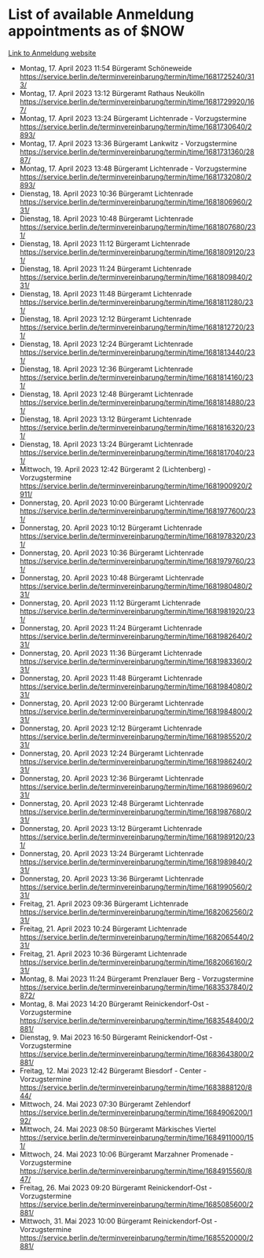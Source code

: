 # List of available Anmeldung appointments as of $NOW
[Link to Anmeldung website](https://service.berlin.de/terminvereinbarung/termin/tag.php?termin=1&anliegen[]=120686&dienstleisterlist=122210,122217,327316,122219,327312,122227,327314,122231,327346,122243,327348,122254,122252,329742,122260,329745,122262,329748,122271,327278,122273,327274,122277,327276,330436,122280,327294,122282,327290,122284,327292,122291,327270,122285,327266,122286,327264,122296,327268,150230,329760,122297,327286,122294,327284,122312,329763,122314,329775,122304,327330,122311,327334,122309,327332,317869,122281,327352,122279,329772,122283,122276,327324,122274,327326,122267,329766,122246,327318,122251,327320,122257,327322,122208,327298,122226,327300&herkunft=http%3A%2F%2Fservice.berlin.de%2Fdienstleistung%2F120686%2F)
- Montag, 17. April 2023 11:54 Bürgeramt Schöneweide https://service.berlin.de/terminvereinbarung/termin/time/1681725240/313/
- Montag, 17. April 2023 13:12 Bürgeramt Rathaus Neukölln https://service.berlin.de/terminvereinbarung/termin/time/1681729920/167/
- Montag, 17. April 2023 13:24 Bürgeramt Lichtenrade - Vorzugstermine https://service.berlin.de/terminvereinbarung/termin/time/1681730640/2893/
- Montag, 17. April 2023 13:36 Bürgeramt Lankwitz - Vorzugstermine https://service.berlin.de/terminvereinbarung/termin/time/1681731360/2887/
- Montag, 17. April 2023 13:48 Bürgeramt Lichtenrade - Vorzugstermine https://service.berlin.de/terminvereinbarung/termin/time/1681732080/2893/
- Dienstag, 18. April 2023 10:36 Bürgeramt Lichtenrade https://service.berlin.de/terminvereinbarung/termin/time/1681806960/231/
- Dienstag, 18. April 2023 10:48 Bürgeramt Lichtenrade https://service.berlin.de/terminvereinbarung/termin/time/1681807680/231/
- Dienstag, 18. April 2023 11:12 Bürgeramt Lichtenrade https://service.berlin.de/terminvereinbarung/termin/time/1681809120/231/
- Dienstag, 18. April 2023 11:24 Bürgeramt Lichtenrade https://service.berlin.de/terminvereinbarung/termin/time/1681809840/231/
- Dienstag, 18. April 2023 11:48 Bürgeramt Lichtenrade https://service.berlin.de/terminvereinbarung/termin/time/1681811280/231/
- Dienstag, 18. April 2023 12:12 Bürgeramt Lichtenrade https://service.berlin.de/terminvereinbarung/termin/time/1681812720/231/
- Dienstag, 18. April 2023 12:24 Bürgeramt Lichtenrade https://service.berlin.de/terminvereinbarung/termin/time/1681813440/231/
- Dienstag, 18. April 2023 12:36 Bürgeramt Lichtenrade https://service.berlin.de/terminvereinbarung/termin/time/1681814160/231/
- Dienstag, 18. April 2023 12:48 Bürgeramt Lichtenrade https://service.berlin.de/terminvereinbarung/termin/time/1681814880/231/
- Dienstag, 18. April 2023 13:12 Bürgeramt Lichtenrade https://service.berlin.de/terminvereinbarung/termin/time/1681816320/231/
- Dienstag, 18. April 2023 13:24 Bürgeramt Lichtenrade https://service.berlin.de/terminvereinbarung/termin/time/1681817040/231/
- Mittwoch, 19. April 2023 12:42 Bürgeramt 2 (Lichtenberg) - Vorzugstermine https://service.berlin.de/terminvereinbarung/termin/time/1681900920/2911/
- Donnerstag, 20. April 2023 10:00 Bürgeramt Lichtenrade https://service.berlin.de/terminvereinbarung/termin/time/1681977600/231/
- Donnerstag, 20. April 2023 10:12 Bürgeramt Lichtenrade https://service.berlin.de/terminvereinbarung/termin/time/1681978320/231/
- Donnerstag, 20. April 2023 10:36 Bürgeramt Lichtenrade https://service.berlin.de/terminvereinbarung/termin/time/1681979760/231/
- Donnerstag, 20. April 2023 10:48 Bürgeramt Lichtenrade https://service.berlin.de/terminvereinbarung/termin/time/1681980480/231/
- Donnerstag, 20. April 2023 11:12 Bürgeramt Lichtenrade https://service.berlin.de/terminvereinbarung/termin/time/1681981920/231/
- Donnerstag, 20. April 2023 11:24 Bürgeramt Lichtenrade https://service.berlin.de/terminvereinbarung/termin/time/1681982640/231/
- Donnerstag, 20. April 2023 11:36 Bürgeramt Lichtenrade https://service.berlin.de/terminvereinbarung/termin/time/1681983360/231/
- Donnerstag, 20. April 2023 11:48 Bürgeramt Lichtenrade https://service.berlin.de/terminvereinbarung/termin/time/1681984080/231/
- Donnerstag, 20. April 2023 12:00 Bürgeramt Lichtenrade https://service.berlin.de/terminvereinbarung/termin/time/1681984800/231/
- Donnerstag, 20. April 2023 12:12 Bürgeramt Lichtenrade https://service.berlin.de/terminvereinbarung/termin/time/1681985520/231/
- Donnerstag, 20. April 2023 12:24 Bürgeramt Lichtenrade https://service.berlin.de/terminvereinbarung/termin/time/1681986240/231/
- Donnerstag, 20. April 2023 12:36 Bürgeramt Lichtenrade https://service.berlin.de/terminvereinbarung/termin/time/1681986960/231/
- Donnerstag, 20. April 2023 12:48 Bürgeramt Lichtenrade https://service.berlin.de/terminvereinbarung/termin/time/1681987680/231/
- Donnerstag, 20. April 2023 13:12 Bürgeramt Lichtenrade https://service.berlin.de/terminvereinbarung/termin/time/1681989120/231/
- Donnerstag, 20. April 2023 13:24 Bürgeramt Lichtenrade https://service.berlin.de/terminvereinbarung/termin/time/1681989840/231/
- Donnerstag, 20. April 2023 13:36 Bürgeramt Lichtenrade https://service.berlin.de/terminvereinbarung/termin/time/1681990560/231/
- Freitag, 21. April 2023 09:36 Bürgeramt Lichtenrade https://service.berlin.de/terminvereinbarung/termin/time/1682062560/231/
- Freitag, 21. April 2023 10:24 Bürgeramt Lichtenrade https://service.berlin.de/terminvereinbarung/termin/time/1682065440/231/
- Freitag, 21. April 2023 10:36 Bürgeramt Lichtenrade https://service.berlin.de/terminvereinbarung/termin/time/1682066160/231/
- Montag, 8. Mai 2023 11:24 Bürgeramt Prenzlauer Berg - Vorzugstermine https://service.berlin.de/terminvereinbarung/termin/time/1683537840/2872/
- Montag, 8. Mai 2023 14:20 Bürgeramt Reinickendorf-Ost - Vorzugstermine https://service.berlin.de/terminvereinbarung/termin/time/1683548400/2881/
- Dienstag, 9. Mai 2023 16:50 Bürgeramt Reinickendorf-Ost - Vorzugstermine https://service.berlin.de/terminvereinbarung/termin/time/1683643800/2881/
- Freitag, 12. Mai 2023 12:42 Bürgeramt Biesdorf - Center - Vorzugstermine https://service.berlin.de/terminvereinbarung/termin/time/1683888120/844/
- Mittwoch, 24. Mai 2023 07:30 Bürgeramt Zehlendorf https://service.berlin.de/terminvereinbarung/termin/time/1684906200/192/
- Mittwoch, 24. Mai 2023 08:50 Bürgeramt Märkisches Viertel https://service.berlin.de/terminvereinbarung/termin/time/1684911000/151/
- Mittwoch, 24. Mai 2023 10:06 Bürgeramt Marzahner Promenade - Vorzugstermine https://service.berlin.de/terminvereinbarung/termin/time/1684915560/847/
- Freitag, 26. Mai 2023 09:20 Bürgeramt Reinickendorf-Ost - Vorzugstermine https://service.berlin.de/terminvereinbarung/termin/time/1685085600/2881/
- Mittwoch, 31. Mai 2023 10:00 Bürgeramt Reinickendorf-Ost - Vorzugstermine https://service.berlin.de/terminvereinbarung/termin/time/1685520000/2881/
